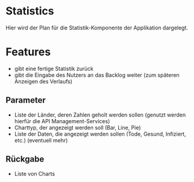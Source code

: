 # Statistics

Hier wird der Plan für die Statistik-Komponente der Applikation dargelegt.

# Features

  - gibt eine fertige Statistik zurück 
  - gibt die Eingabe des Nutzers an das Backlog weiter (zum späteren Anzeigen des Verlaufs)

## Parameter

- Liste der Länder, deren Zahlen geholt werden sollen (genutzt werden hierfür die API Management-Services)
- Charttyp, der angezeigt werden soll (Bar, Line, Pie)
- Liste der Daten, die angezeigt werden sollen (Tode, Gesund, Infiziert, etc.)
(eventuell mehr)

## Rückgabe

- Liste von Charts
